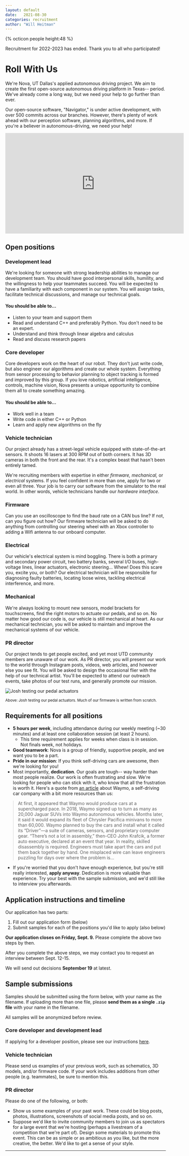 ```yaml
---
layout: default
date:   2021-08-30
categories: recruitment
author: "Will Heitman"
---
```

<div class="announcement-box">{% octicon people height:48 %} <p>Recruitment for 2022-2023 has ended. Thank you to all who participated!</p></div>

# Roll With Us
We're Nova, UT Dallas's applied autonomous driving project. We aim to create the first open-source autonomous driving platform in Texas-- period. We've already come a long way, but we need your help to go further than ever.

Our open-source software, "Navigator," is under active development, with over 500 commits across our branches. However, there's plenty of work ahead with our perception software, planning algorithms, and more. If you're a believer in autonomous-driving, we need your help!

<iframe width="560" height="315" src="https://www.youtube-nocookie.com/embed/Zgo2KQQiSss" title="YouTube video player" frameborder="0" allow="accelerometer; autoplay; clipboard-write; encrypted-media; gyroscope; picture-in-picture" allowfullscreen></iframe>

## Open positions
### Development lead
We're looking for someone with strong leadership abilities to manage our development team. You should have good interpersonal skills, humility, and the willingness to help your teammates succeed. You will be expected to have a familiarity with each component in our system. You will assign tasks, facilitate technical discussions, and manage our technical goals.

#### You should be able to...
- Listen to your team and support them
- Read and understand C++ and preferably Python. You don't need to be an expert.
- Understand and think through linear algebra and calculus
- Read and discuss research papers

### Core developer
Core developers work on the heart of our robot. They don't just write code, but also engineer our algorithms and create our whole system. Everything from sensor processing to behavior planning to object tracking is formed and improved by this group. If you love robotics, artificial intelligence, controls, machine vision, Nova presents a unique opportunity to combine them all to create something amazing.

#### You should be able to...
- Work well in a team 
- Write code in either C++ or Python
- Learn and apply new algorithms on the fly

### Vehicle technician
Our project already has a street-legal vehicle equipped with state-of-the-art sensors. It shoots 16 lasers at 300 RPM out of both corners. It has 3D cameras in both the front and the rear. It's a complex beast that hasn't been entirely tamed.

We're recruiting members with expertise in either *firmware, mechanical,* or *electrical* systems. If you feel confident in more than one, apply for two or even all three. Your job is to carry our software from the simulator to the real world. In other words, vehicle technicians handle our *hardware interface*.

### Firmware
Can you use an oscilloscope to find the baud rate on a CAN bus line? If not, can you figure out how? Our firmware technician will be asked to do anything from controlling our steering wheel with an Xbox controller to adding a Wifi antenna to our onboard computer.

### Electrical
Our vehicle's electrical system is mind boggling. There is both a primary and secondary power circuit, two battery banks, several I/O buses, high-voltage lines, linear actuators, electronic steering... Whew! Does this scare you, excite you, or both? Our electrical technician will be responsible for diagnosing faulty batteries, locating loose wires, tackling electrical interference, and more.

### Mechanical
We're always looking to mount new sensors, model brackets for touchscreens, find the right motors to actuate our pedals, and so on. No matter how good our code is, our vehicle is still mechanical at heart. As our mechanical technician, you will be asked to maintain and improve the mechanical systems of our vehicle.

### PR director
Our project tends to get people excited, and yet most UTD community members are unaware of our work. As PR director, you will present our work to the world through Instagram posts, videos, web articles, and however else you see fit. You will be asked to design the occasional flier with the help of our technical artist. You'll be expected to attend our outreach events, take photos of our test runs, and generally promote our mission.

![Josh testing our pedal actuators](/assets/res/22-04-15_Josh_working_on_hood.jpg)

<small>Above: Josh testing our pedal actuators. Much of our firmware is written from scratch.</small>

## Requirements for all positions
- **5 hours per week**, including attendance during our weekly meeting (~30 minutes) and at least one collaboration session (at least 2 hours).
    - This time requirement applies for weeks when class is in session. Not finals week, not holidays.
- **Good teamwork**: Nova is a group of friendly, supportive people, and we want you to be a part.
- **Pride in our mission**: If you think self-driving cars are awesome, then we're looking for you!
- Most importantly, **dedication**. Our goals are tough-- way harder than most people realize. Our work is often frustrating and slow. We're looking for people who can stick with it, who know that all the frustration is worth it. Here's a quote from [an article](https://www.bloomberg.com/news/articles/2021-08-17/waymo-s-self-driving-cars-are-99-of-the-way-there-the-last-1-is-the-hardest) about Waymo, a self-driving car company with a bit more resources than us:

> At first, it appeared that Waymo would produce cars at a supercharged pace. In 2018, Waymo signed up to turn as many as 20,000 Jaguar SUVs into Waymo autonomous vehicles. Months later, it said it would expand its fleet of Chrysler Pacifica minivans to more than 60,000. Waymo planned to buy the cars and install what it called its “Driver”—a suite of cameras, sensors, and proprietary computer gear.
> “There’s not a lot in assembly,” then-CEO John Krafcik, a former auto executive, declared at an event that year.
In reality, skilled disassembly is required. Engineers must take apart the cars and put them back together by hand. One misplaced wire can leave engineers puzzling for days over where the problem is...

- If you're worried that you don't have enough experience, but you're still really interested, **apply anyway**. Dedication is more valuable than experience. Try your best with the sample submission, and we'd still like to interview you afterwards.

## Application instructions and timeline
Our application has two parts:
1. Fill out our application form (below)
2. Submit samples for each of the positions you'd like to apply (also below)

**Our application closes on Friday, Sept. 9.** Please complete the above two steps by then.

After you complete the above steps, we may contact you to request an interview between Sept. 12-15.

We will send out decisions **September 19** at latest.

## Sample submissions
Samples should be submitted using the form below, with your name as the filename. If uploading more than one file, please **send them as a single `.zip` file** with your name in the filename.

All samples will be anonymized before review.

### Core developer and development lead
If applying for a developer position, please see our instructions [here](/fall-recruiting/dev-samples).

### Vehicle technician
Please send us examples of your previous work, such as schematics, 3D models, and/or firmware code. If your work includes additions from other people (e.g. teammates), be sure to mention this.

### PR director
Please do one of the following, or both:
- Show us some examples of your past work. These could be blog posts, photos, illustrations, screenshots of social media posts, and so on.
- Suppose we'd like to invite community members to join us as spectators for a large event that we're hosting (perhaps a livestream of a competition that we're part of). Design some materials to promote this event. This can be as simple or as ambitious as you like, but the more creative, the better. We'd like to get a sense of your style.

---

<!-- <a href="https://forms.office.com/Pages/ResponsePage.aspx?id=HR0ojU2c90uxbgMtFd6fbIFd-Rv8Ml9PhLjL-3yimtVUNkxZUzZDNjFBRTFYTkNaOFpKWkhLM0c5OS4u" class="button" target="_blank">Application Form</a> -->

<!-- ### Sample submission form
Remember to use **your name** as the filename, and to combine multiple files into a `.zip` file per the instructions above.
<iframe src="https://utdallas.app.box.com/f/3d1626c86b034ca6b2d32d4f97a18cfb" height="550" width="500"></iframe>

## Questions
We're really looking forward to hearing from you. If you'd like to chat about anythhing regarding our team, our application process, or anything else about Nova, we're all ears. Send an email to our team lead at [will.heitman@utdallas.edu](will.heitman@utdallas.edu). Best of luck! -->